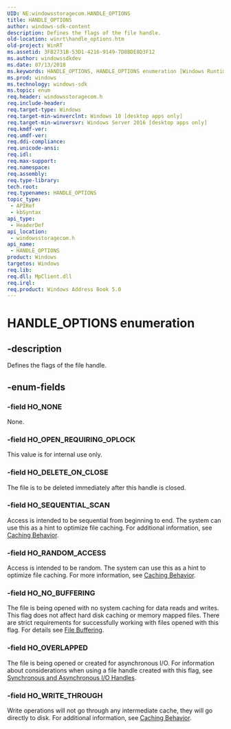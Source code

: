 ```yaml
---
UID: NE:windowsstoragecom.HANDLE_OPTIONS
title: HANDLE_OPTIONS
author: windows-sdk-content
description: Defines the flags of the file handle.
old-location: winrt\handle_options.htm
old-project: WinRT
ms.assetid: 3FB2731B-53D1-4216-9149-7D8BDE8D3F12
ms.author: windowssdkdev
ms.date: 07/13/2018
ms.keywords: HANDLE_OPTIONS, HANDLE_OPTIONS enumeration [Windows Runtime], HO_DELETE_ON_CLOSE, HO_NONE, HO_NO_BUFFERING, HO_OPEN_REQUIRING_OPLOCK, HO_OVERLAPPED, HO_RANDOM_ACCESS, HO_SEQUENTIAL_SCAN, HO_WRITE_THROUGH, windowsstoragecom/HANDLE_OPTIONS, windowsstoragecom/HO_DELETE_ON_CLOSE, windowsstoragecom/HO_NONE, windowsstoragecom/HO_NO_BUFFERING, windowsstoragecom/HO_OPEN_REQUIRING_OPLOCK, windowsstoragecom/HO_OVERLAPPED, windowsstoragecom/HO_RANDOM_ACCESS, windowsstoragecom/HO_SEQUENTIAL_SCAN, windowsstoragecom/HO_WRITE_THROUGH, winrt.handle_options
ms.prod: windows
ms.technology: windows-sdk
ms.topic: enum
req.header: windowsstoragecom.h
req.include-header: 
req.target-type: Windows
req.target-min-winverclnt: Windows 10 [desktop apps only]
req.target-min-winversvr: Windows Server 2016 [desktop apps only]
req.kmdf-ver: 
req.umdf-ver: 
req.ddi-compliance: 
req.unicode-ansi: 
req.idl: 
req.max-support: 
req.namespace: 
req.assembly: 
req.type-library: 
tech.root: 
req.typenames: HANDLE_OPTIONS
topic_type:
 - APIRef
 - kbSyntax
api_type:
 - HeaderDef
api_location:
 - windowsstoragecom.h
api_name:
 - HANDLE_OPTIONS
product: Windows
targetos: Windows
req.lib: 
req.dll: MpClient.dll
req.irql: 
req.product: Windows Address Book 5.0
---
```


# HANDLE_OPTIONS enumeration


## -description


Defines the flags of the file handle.


## -enum-fields




### -field HO_NONE

None.


### -field HO_OPEN_REQUIRING_OPLOCK

This value is for internal use only.


### -field HO_DELETE_ON_CLOSE

The file is to be deleted immediately after this handle is closed.



### -field HO_SEQUENTIAL_SCAN

Access is intended to be sequential from beginning to end. The system can use this as a hint to optimize file caching.
For additional information, see <a href="https://msdn.microsoft.com/library/windows/desktop/aa363858(v=vs.85).aspx">Caching Behavior</a>.


### -field HO_RANDOM_ACCESS

Access is intended to be random. The system can use this as a hint to optimize file caching.
For more information, see  <a href="https://msdn.microsoft.com/library/windows/desktop/aa363858(v=vs.85).aspx">Caching Behavior</a>.


### -field HO_NO_BUFFERING

The file is being opened with no system caching for data reads and writes. This flag does not affect hard disk caching or memory mapped files.
There are strict requirements for successfully working with files opened with this flag. For details see  <a href="https://msdn.microsoft.com/library/windows/desktop/cc644950(v=vs.85).aspx">File Buffering</a>.


### -field HO_OVERLAPPED

The file is being opened or created for asynchronous I/O.
For information about considerations when using a file handle created with this flag, see  <a href="https://msdn.microsoft.com/library/windows/desktop/aa363858(v=vs.85).aspx">Synchronous and Asynchronous I/O Handles</a>.


### -field HO_WRITE_THROUGH

Write operations will not go through any intermediate cache, they will go directly to disk.
For additional information, see  <a href="https://msdn.microsoft.com/library/windows/desktop/aa363858(v=vs.85).aspx">Caching Behavior</a>.


